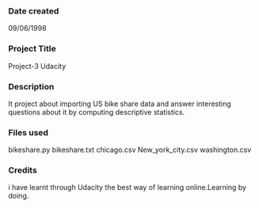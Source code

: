 ### Date created
09/06/1998

### Project Title
Project-3 Udacity

### Description
It project about importing US bike share data and answer interesting questions about it by computing descriptive statistics. 

### Files used
bikeshare.py
bikeshare.txt
chicago.csv
New_york_city.csv
washington.csv

### Credits
i have learnt through Udacity the best way of learning online.Learning by doing.

